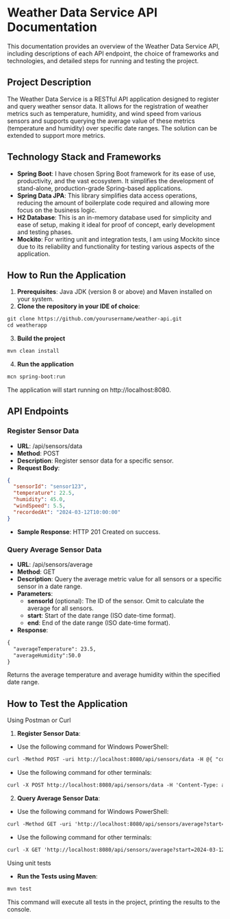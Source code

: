 # Weather Data Service API Documentation

This documentation provides an overview of the Weather Data Service API, including descriptions of each API endpoint, the choice of frameworks and technologies, and detailed steps for running and testing the project.

## Project Description

The Weather Data Service is a RESTful API application designed to register and query weather sensor data. It allows for the registration of weather metrics such as temperature, humidity, and wind speed from various sensors and supports querying the average value of these metrics (temperature and humidity) over specific date ranges. The solution can be extended to support more metrics.

## Technology Stack and Frameworks

* **Spring Boot**: I have chosen Spring Boot framework for its ease of use, productivity, and the vast ecosystem. It simplifies the development of stand-alone, production-grade Spring-based applications.
* **Spring Data JPA**: This library simplifies data access operations, reducing the amount of boilerplate code required and allowing more focus on the business logic. 
* **H2 Database**: This is an in-memory database used for simplicity and ease of setup, making it ideal for proof of concept, early development and testing phases. 
* **Mockito**: For writing unit and integration tests, I am using Mockito since due to its reliability and functionality for testing various aspects of the application.

## How to Run the Application

1. **Prerequisites**: Java JDK (version 8 or above) and Maven installed on your system.
2. **Clone the repository in your IDE of choice**:
```markdown
git clone https://github.com/yourusername/weather-api.git
cd weatherapp
```
3. **Build the project**
```markdown
mvn clean install
```
4. **Run the application**
```markdown
mcn spring-boot:run
```
The application will start running on http://localhost:8080.

## API Endpoints

### Register Sensor Data

* **URL**: /api/sensors/data 
* **Method**: POST 
* **Description**: Register sensor data for a specific sensor.
* **Request Body**:
```json
{
  "sensorId": "sensor123",
  "temperature": 22.5,
  "humidity": 45.0,
  "windSpeed": 5.5,
  "recordedAt": "2024-03-12T10:00:00"
}
```
* **Sample Response**: HTTP 201 Created on success. 

### Query Average Sensor Data
  
* **URL**: /api/sensors/average
* **Method**: GET
* **Description**: Query the average metric value for all sensors or a specific sensor in a date range.
* **Parameters**:
  * **sensorId** (optional): The ID of the sensor. Omit to calculate the average for all sensors.
  * **start**: Start of the date range (ISO date-time format).
  * **end**: End of the date range (ISO date-time format).
* **Response**:
```markdown
{
  "averageTemperature": 23.5,
  "averageHumidity":50.0
}
```
Returns the average temperature and average humidity within the specified date range.

## How to Test the Application

Using Postman or Curl
1. **Register Sensor Data**:
  * Use the following command for Windows PowerShell:
```markdown
curl -Method POST -uri http://localhost:8080/api/sensors/data -H @{ "content-type" = "application/json"} -Body '{"sensorId": "sensor123", "temperature": 22.5, "humidity": 45.0, "windSpeed": 5.5, "recordedAt": "2024-03-12T10:00:00"}'
```
  * Use the following command for other terminals:

```markdown
curl -X POST http://localhost:8080/api/sensors/data -H 'Content-Type: application/json' -d '{"sensorId": "sensor123", "temperature": 22.5, "humidity": 45.0, "windSpeed": 5.5, "recordedAt": "2024-03-12T10:00:00"}'
```
2. **Query Average Sensor Data**:
  * Use the following command for Windows PowerShell:
```markdown
curl -Method GET -uri 'http://localhost:8080/api/sensors/average?start=2024-03-12T00:00:00&end=2024-03-13T00:00:00'
```
  * Use the following command for other terminals:
```markdown
curl -X GET 'http://localhost:8080/api/sensors/average?start=2024-03-12T00:00:00&end=2024-03-13T00:00:00'
```

Using unit tests
* **Run the Tests using Maven**:
```markdown
mvn test
```
This command will execute all tests in the project, printing the results to the console.

